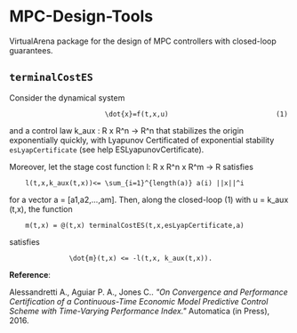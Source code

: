 # MPC-Design-Tools
VirtualArena package for the design of MPC controllers with closed-loop guarantees.

## `terminalCostES`

Consider the dynamical system
 
                            \dot{x}=f(t,x,u)                           (1)
 
and a control law k_aux : R x R^n -> R^n that stabilizes the origin exponentially quickly, with Lyapunov Certificated of exponential stability `esLyapCertificate`  (see help ESLyapunovCertificate).
 
Moreover, let the stage cost function l: R x R^n x R^m -> R satisfies
 
        l(t,x,k_aux(t,x))<= \sum_{i=1}^{length(a)} a(i) ||x||^i
 
for a vector a = [a1,a2,...,am]. Then, along the closed-loop (1) with u = k_aux (t,x), the function 
 
        m(t,x) = @(t,x) terminalCostES(t,x,esLyapCertificate,a)
 
satisfies
    
                   \dot{m}(t,x) <= -l(t,x, k_aux(t,x)).

**Reference**: 

Alessandretti A., Aguiar P. A., Jones C.. _"On Convergence and Performance Certification of a Continuous-Time Economic Model Predictive Control Scheme with Time-Varying Performance Index."_ Automatica (in Press), 2016.
